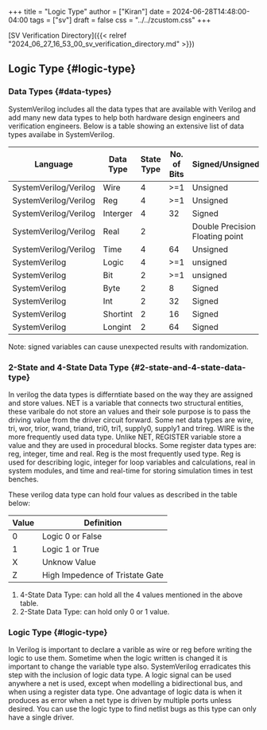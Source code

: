 +++
title = "Logic Type"
author = ["Kiran"]
date = 2024-06-28T14:48:00-04:00
tags = ["sv"]
draft = false
css = "../../zcustom.css"
+++

[SV Verification Directory]({{< relref "2024_06_27_16_53_00_sv_verification_directory.md" >}})


## Logic Type {#logic-type}


### Data Types {#data-types}

SystemVerilog includes all the data types that are available with Verilog and add many new data types to help both hardware design engineers and verification engineers. Below is a table showing an extensive list of data types availabe in SystemVerilog.

| Language              | Data Type | State Type | No. of Bits | Signed/Unsigned                 | C Equivalent |
|-----------------------|-----------|------------|-------------|---------------------------------|--------------|
| SystemVerilog/Verilog | Wire      | 4          | &gt;=1      | Unsigned                        | -            |
| SystemVerilog/Verilog | Reg       | 4          | &gt;=1      | Unsigned                        | -            |
| SystemVerilog/Verilog | Interger  | 4          | 32          | Signed                          | -            |
| SystemVerilog/Verilog | Real      | 2          |             | Double Precision Floating point | Double       |
| SystemVerilog/Verilog | Time      | 4          | 64          | Unsigned                        | -            |
| SystemVerilog         | Logic     | 4          | &gt;=1      | unsigned                        | -            |
| SystemVerilog         | Bit       | 2          | &gt;=1      | unsigned                        | -            |
| SystemVerilog         | Byte      | 2          | 8           | Signed                          | Char         |
| SystemVerilog         | Int       | 2          | 32          | Signed                          | Int          |
| SystemVerilog         | Shortint  | 2          | 16          | Signed                          | Short Int    |
| SystemVerilog         | Longint   | 2          | 64          | Signed                          | Long Int     |

Note: signed variables can cause unexpected results with randomization.


### 2-State and 4-State Data Type {#2-state-and-4-state-data-type}

In verilog the data types is differntiate based on the way they are assigned and store values. NET is a variable that connects two structural entities, these varibale do not store an values and their sole purpose is to pass the driving value from the driver circuit forward. Some net data types are wire, tri, wor, trior, wand, triand, tri0, tri1, supply0, supply1 and trireg. WIRE is the more frequently used data type. Unlike NET, REGISTER variable store a value and they are used in procedural blocks. Some register data types are: reg, integer, time and real. Reg is the most frequently used type. Reg is used for describing logic, integer for loop variables and calculations, real in system modules, and time and real-time for storing simulation times in test benches.

These verilog data type can hold four values as described in the table below:

| Value | Definition                      |
|-------|---------------------------------|
| 0     | Logic 0 or False                |
| 1     | Logic 1 or True                 |
| X     | Unknow Value                    |
| Z     | High Impedence of Tristate Gate |

1.  4-State Data Type: can hold all the 4 values mentioned in the above table.
2.  2-State Data Type: can hold only 0 or 1 value.


### Logic Type {#logic-type}

In Verilog is important to declare a varible as wire or reg before writing the logic to use them. Sometime when the logic written is changed it is important to change the variable type also. SystemVerilog erradicates this step with the inclusion of logic data type. A logic signal can be used anywhere a net is used, except when modelling a bidirectional bus, and when using a register data type. One advantage of logic data is when it produces as error when a net type is driven by multiple ports unless desired. You can use the logic type to find netlist bugs as this type can only have a single driver.

